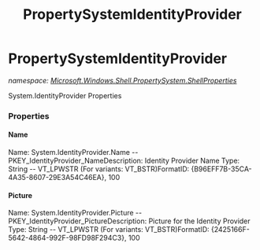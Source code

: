 ﻿---
title: PropertySystemIdentityProvider
---

# PropertySystemIdentityProvider
_namespace: [Microsoft.Windows.Shell.PropertySystem.ShellProperties](N-Microsoft.Windows.Shell.PropertySystem.ShellProperties.html)_

System.IdentityProvider Properties



### Properties

#### Name
Name: System.IdentityProvider.Name -- PKEY_IdentityProvider_NameDescription: Identity Provider Name
Type: String -- VT_LPWSTR (For variants: VT_BSTR)FormatID: {B96EFF7B-35CA-4A35-8607-29E3A54C46EA}, 100
#### Picture
Name: System.IdentityProvider.Picture -- PKEY_IdentityProvider_PictureDescription: Picture for the Identity Provider
Type: String -- VT_LPWSTR (For variants: VT_BSTR)FormatID: {2425166F-5642-4864-992F-98FD98F294C3}, 100

